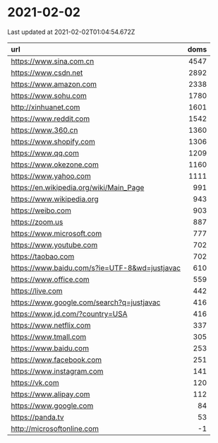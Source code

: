 # 2021-02-02

<!-- BEGIN -->
Last updated at 2021-02-02T01:04:54.672Z

url | doms
:- | -:
https://www.sina.com.cn | 4547
https://www.csdn.net | 2892
https://www.amazon.com | 2338
https://www.sohu.com | 1780
http://xinhuanet.com | 1601
https://www.reddit.com | 1542
https://www.360.cn | 1360
https://www.shopify.com | 1306
https://www.qq.com | 1209
https://www.okezone.com | 1160
https://www.yahoo.com | 1111
https://en.wikipedia.org/wiki/Main_Page | 991
https://www.wikipedia.org | 943
https://weibo.com | 903
https://zoom.us | 887
https://www.microsoft.com | 777
https://www.youtube.com | 702
https://taobao.com | 702
https://www.baidu.com/s?ie=UTF-8&wd=justjavac | 610
https://www.office.com | 559
https://live.com | 442
https://www.google.com/search?q=justjavac | 416
https://www.jd.com/?country=USA | 416
https://www.netflix.com | 337
https://www.tmall.com | 305
https://www.baidu.com | 253
https://www.facebook.com | 251
https://www.instagram.com | 141
https://vk.com | 120
https://www.alipay.com | 112
https://www.google.com | 84
https://panda.tv | 53
http://microsoftonline.com | -1
<!-- END -->
